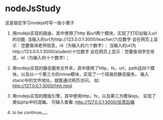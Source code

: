 # nodeJsStudy

这是我在学习nodejs时写一些小栗子

1. 用nodejs实现的路由，其中使用了http 和url两个模块，实现了打印出输入url的功能:
    当输入的url为http://123.0.0.1:3000/teacher/六位数字
        会在网页上显示：您要查询老师信息，id（为输入的六个数字）；
    当输入的url为http://123.0.0.1:3000/student/十位数字
        会在网页上显示：您要查询学生信息，id（为输入的十个数字）；

2. 用nodejs实现的静态服务文件夹，其中使用了http，fs，url，path这四个模块，以及以一个第三方的mime模块，实现了一个简易的静态服务。
    输入stacic中的文件地址，就能通过网页访问。
    如: http://127.0.0.1:3000/hhh.html

3. 用nodejs实现的模版引擎，其中使用http，fs，以及第三方模块ejs。
    实现了类似php中的混编。
    可输入查看: http://127.0.0.1:3000/任意后缀

4. to be continue。。。
